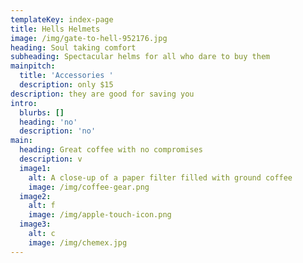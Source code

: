 ```yaml
---
templateKey: index-page
title: Hells Helmets
image: /img/gate-to-hell-952176.jpg
heading: Soul taking comfort
subheading: Spectacular helms for all who dare to buy them
mainpitch:
  title: 'Accessories '
  description: only $15
description: they are good for saving you
intro:
  blurbs: []
  heading: 'no'
  description: 'no'
main:
  heading: Great coffee with no compromises
  description: v
  image1:
    alt: A close-up of a paper filter filled with ground coffee
    image: /img/coffee-gear.png
  image2:
    alt: f
    image: /img/apple-touch-icon.png
  image3:
    alt: c
    image: /img/chemex.jpg
---
```


